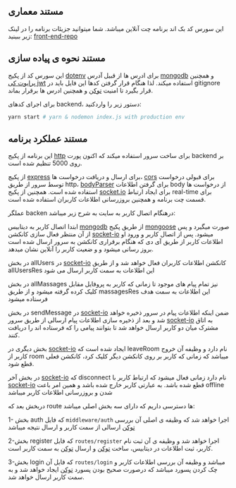 ## مستند معماری

این سورس کد بک اند برنامه چت آنلاین میباشد. شما میتوانید جزیئات برنامه را در لینک زیر ببینید:
[front-end-repo](https://gitlab.com/reza7929/apk-chat-front)

## مستند نحوه ی پیاده سازی

این سورس کد از پکیج [dotenv](https://www.npmjs.com/package/dotenv) برای ادرس ها از قبیل آدرس [mongodb](https://www.mongodb.com/) و همچنین [پرایوت کی jwt](https://jwt.io/introduction) استفاده میکند. لذا هنگام قرار گرفتن کدها این فایل باید در gitignore قرار بگیرد تا امنیت [توکن](https://www.npmjs.com/package/jsonwebtoken) و همچنین ادرس ها برقرار بماند.

برای اجرای کدهای backend، دستور زیر را واردکنید:

```bash
yarn start # yarn & nodemon index.js with production env
```

## مستند عملکرد برنامه

این برنامه از پکیج [http](https://www.npmjs.com/package/http) برای ساخت سرور استفاده میکند که اکنون پورت backend بر روی 5000 تنظیم شده است.

از پکیچ [express](https://www.npmjs.com/package/express) برای ارسال و دریافت درخواست ها، [cors](https://www.npmjs.com/package/cores) برای قبولی درخواست توسط سرور از طریق http، [bodyParser](https://www.npmjs.com/package/body-parser) برای گرفتن اطلاعات body از درخواست ها استفاده شده است. همچنین از پکیج [socket.io](https://www.npmjs.com/package/socket.io) برای ایجاد ارتباط real-time برای قسمت چت برنامه و همچنین بروزرسانی اطلاعات کاربران استفاده شده است.

عملگر backen درهنگام اتصال کاربر به سایت به شرح زیر میباشد:

ابتدا اتصال کاربر به دیتابیس [mongodb](https://www.mongodb.com/) از طریق پکیج [mongoose](https://www.npmjs.com/package/mongoose) صورت میگیرد و پس از آن منتظر فعال سازی کانکشن [socket-io](https://www.npmjs.com/package/socketio) میشود. پس از اتصال کاربر و ورود او اطلاعات کاربر از طریق آی دی که هنگام برقراری کانکشن به سرور ارسال شده است بروز رسانی میشود و و ضعیت کاربر را آنلاین نشان میدهد.

در بخش allUsers در [socket-io](https://www.npmjs.com/package/socketio) کانکشن اطلاعات کاربران فعال خواهد شد و از طریق allUsersRes این اطلاعات به سمت کاربر ارسال می شود

در بخش allMassages نیز تمام پیام های موجود تا زمانی که کاربر به پروفایل مقابل کلیک کرده گرفته میشود و از طریق massagesRes این اطلاعات به سمت هدف فرستاده میشود

در بخش sendMessage در [socket-io](https://www.npmjs.com/package/socketio) ضمن اینکه اطلاعات پیام در سرور ذخیره خواهد شد و بعد از ذخیره سازی اطلاعات پیام ارسالی از طریق سرور [socket-io](https://www.npmjs.com/package/socketio) به اتاق مشترک میان دو کاربر ارسال خواهد شد تا بتوانند پیامی را که فرستاده اند را دریافت کنند.

بخش دیگری در [socket-io](https://www.npmjs.com/package/socketio) ایجاد شده است که leaveRoom نام دارد و وظیفه آن خروج کاربر از room میباشد که زمانی که کاربر بر روی کانکشن دیگر کلیک کرد، کانکشن فعلی قطع شود.

در بخش آخر [socket-io](https://www.npmjs.com/package/socketio) که disconnect نام دارد زمانی فعال میشود که ارتباط کاربر با [socket-io](https://www.npmjs.com/package/socketio) قطع شده باشد. به عبارتی کاربر خارج شده باشد و همین امر باعت offline شدن و بروزرسانی اطلاعات کاربر میباشد

دربخش بعد که route ها دسترسی داریم که دارای سه بخش اصلی میباشد:

1- بخش auth که فایل `middleware/auth` اجرا خواهد شد که وظیفه ی اصلی آن بررسی [توکن](https://www.npmjs.com/package/jsonwebtoken) ارسالی از سمت کاربر و ارسال نتیجه میباشد

2-بخش register که فایل `routes/register` اجرا خواهد شد و وظیفه ی آن ثبت نام کاربر، ثبت اطلاعات در دیتابیس، ساخت [توکن](https://www.npmjs.com/package/jsonwebtoken) و ارسال [توکن](https://www.npmjs.com/package/jsonwebtoken) به سمت کاربر است.

3-بخش login که فایل آن `routes/login` میباشد و وظیفه آن بررسی اطلاعات کاربر و چک کردن پسورد میباشد که درصورت صحیح بودن پسورد [توکن](https://www.npmjs.com/package/jsonwebtoken) ایجاد خواهد شد و به سمت کاربر ارسال خواهد شد.
